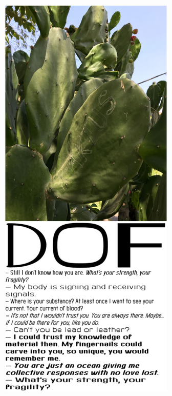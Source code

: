 ![DOF Kaktus](examples/kaktus.jpg?raw=true "DOF Specimen")
![DOF](examples/title.png?raw=true "DOF Specimen")
![DOF Specimen](examples/specimen.png?raw=true "DOF Specimen")